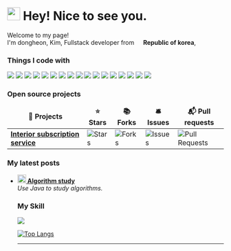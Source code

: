 <h1><img src="https://emojis.slackmojis.com/emojis/images/1531849430/4246/blob-sunglasses.gif?1531849430" width="30"/> Hey! Nice to see you.</h1>


<p>Welcome to my page! </br> I'm dongheon, Kim, Fullstack developer from <img src="https://image.flaticon.com/icons/svg/197/197582.svg" width="13"/> <b>Republic of korea</b>,
<h3>Things I code with</h3>
<p>

 <img src="https://img.shields.io/badge/HTML5-E34F26?style=flat-square&logo=html5&logoColor=white"/>
<img src="https://img.shields.io/badge/CSS3-1572B6?style=flat-square&logo=css3&logoColor=white"/>
<img src="https://img.shields.io/badge/JavaScript-F7DF1E?style=flat-square&logo=javascript&logoColor=black"/>
<img src="https://img.shields.io/badge/Java-007396?style=flat-square&logo=java&logoColor=white"/>
<img src="https://img.shields.io/badge/jQuery-0769AD?style=flat-square&logo=jquery&logoColor=white"/>
<img src="https://img.shields.io/badge/Spring-6DB33S?style=flat-square&logo=spring&logoColor=white"/>
<img src="https://img.shields.io/badge/C++-00599C?=flat-square&logo=c%2B%2B&logoColor=white"/>
<img src="https://img.shields.io/badge/Apache-D22128?=flat-square&logo=apache&logoColor=white"/>
<img src="https://img.shields.io/badge/Apache%20Tomcat-F8DC75?=flat-square&logo=apache-tomcat&logoColor=black"/>
<img src="https://img.shields.io/badge/Oracle-f80000?style=flat-square&logo=oracle&logoColor=white"/>
<img src="https://img.shields.io/badge/Firebase-FFCA28?=flat-square&logo=firebase&logoColor=white"/>
<img src="https://img.shields.io/badge/Slack-4A154B?style=flat-square&logo=slack&logoColor=white"/>
<img src="https://img.shields.io/badge/Notion-000000?style=flat-square&logo=notion&logoColor=white"/>
<img src="https://img.shields.io/badge/AWS-232F3E?style=flat-square&logo=amazon-aws&logoColor=white"/>
<img src="https://img.shields.io/badge/Android%20Studio-3DDC84?style=flat-square&logo=android-studio&logoColor=white"/>
<img src="https://img.shields.io/badge/Eclipse-2A2152?style=flat-square&logo=eclipse&logoColor=white"/>
<img src="https://img.shields.io/badge/IntelliJ%20IDEA-000000?style=flat-square&logo=intellij-idea&logoColor=white"/>

</p>
<h3>Open source projects</h3>

<table>
  <thead align="center">
    <tr border: none;>
      <td><b>🎁 Projects</b></td>
      <td><b>⭐ Stars</b></td>
      <td><b>📚 Forks</b></td>
      <td><b>🛎 Issues</b></td>
      <td><b>📬 Pull requests</b></td>
    </tr>
  </thead>
  <tbody>
    <tr>
      <td><a href="https://oueya1479.notion.site/Antilla-0a5e57347c214d62a6a7d163201dc35c"><b>Interior subscription service</b></a></td>
      <td><img alt="Stars" src="https://img.shields.io/github/stars/Gyeonggisien/Flutter-app?style=flat-square&labelColor=343b41"/></td>
      <td><img alt="Forks" src="https://img.shields.io/github/forks/Gyeonggisien/Flutter-app?style=flat-square&labelColor=343b41"/></td>
      <td><img alt="Issues" src="https://img.shields.io/github/issues/Gyeonggisien/Flutter-app?style=flat-square&labelColor=343b41"/></td>
      <td><img alt="Pull Requests" src="https://img.shields.io/github/issues-pr/Gyeonggisien/Flutter-app?style=flat-square&labelColor=343b41"/></td>
    </tr>
  </tbody>
</table>

<h3>My latest posts</h3>
<ul>
  <li><a href="https://github.com/oueya1479/algorithm-study"><b><img src="https://emojipedia-us.s3.dualstack.us-west-1.amazonaws.com/thumbs/240/apple/237/gear_2699.png" width="20" alt="new" /> Algorithm study </b></a><br/><i>Use Java to study algorithms.</i></li>
 
<h3>My Skill</h3>
<img src="https://github-readme-stats.vercel.app/api?username=oueya1479&show_icons=true&count_private=true&hide_border=false"/>

[![Top Langs](https://github-readme-stats.vercel.app/api/top-langs/?username=oueya1479&layout=compact)](https://github.com/anuraghazra/github-readme-stats)

------------
